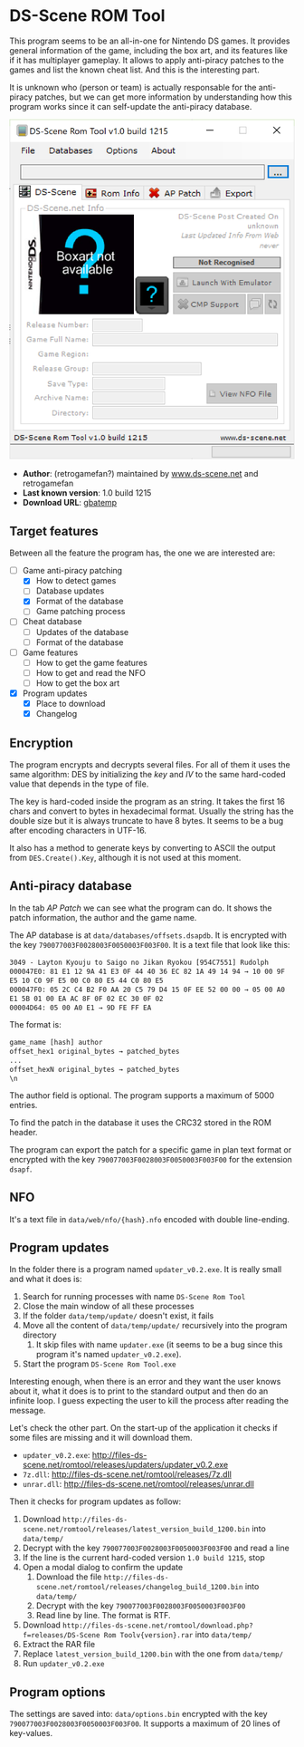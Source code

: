 # DS-Scene ROM Tool

This program seems to be an all-in-one for Nintendo DS games. It provides
general information of the game, including the box art, and its features like if
it has multiplayer gameplay. It allows to apply anti-piracy patches to the games
and list the known cheat list. And this is the interesting part.

It is unknown who (person or team) is actually responsable for the anti-piracy
patches, but we can get more information by understanding how this program works
since it can self-update the anti-piracy database.

![screenshot of the tool](images/tool.png)

- **Author**: (retrogamefan?) maintained by www.ds-scene.net and retrogamefan
- **Last known version**: 1.0 build 1215
- **Download URL**:
  [gbatemp](https://gbatemp.net/download/retrogamefan-nds-rom-tool-v1-0_b1215.35735/)

## Target features

Between all the feature the program has, the one we are interested are:

- [ ] Game anti-piracy patching
  - [x] How to detect games
  - [ ] Database updates
  - [x] Format of the database
  - [ ] Game patching process
- [ ] Cheat database
  - [ ] Updates of the database
  - [ ] Format of the database
- [ ] Game features
  - [ ] How to get the game features
  - [ ] How to get and read the NFO
  - [ ] How to get the box art
- [x] Program updates
  - [x] Place to download
  - [x] Changelog

## Encryption

The program encrypts and decrypts several files. For all of them it uses the
same algorithm: DES by initializing the _key_ and _IV_ to the same hard-coded
value that depends in the type of file.

The key is hard-coded inside the program as an string. It takes the first 16
chars and convert to bytes in hexadecimal format. Usually the string has the
double size but it is always truncate to have 8 bytes. It seems to be a bug
after encoding characters in UTF-16.

It also has a method to generate keys by converting to ASCII the output from
`DES.Create().Key`, although it is not used at this moment.

## Anti-piracy database

In the tab _AP Patch_ we can see what the program can do. It shows the patch
information, the author and the game name.

The AP database is at `data/databases/offsets.dsapdb`. It is encrypted with the
key `790077003F0028003F0050003F003F00`. It is a text file that look like this:

```plain
3049 - Layton Kyouju to Saigo no Jikan Ryokou [954C7551] Rudolph
000047E0: 81 E1 12 9A 41 E3 0F 44 40 36 EC 82 1A 49 14 94 → 10 00 9F E5 10 C0 9F E5 00 C0 80 E5 44 C0 80 E5
000047F0: 05 2C C4 B2 F0 AA 20 C5 79 D4 15 0F EE 52 00 00 → 05 00 A0 E1 5B 01 00 EA AC 8F 0F 02 EC 30 0F 02
00004D64: 05 00 A0 E1 → 9D FE FF EA
```

The format is:

```plain
game_name [hash] author
offset_hex1 original_bytes → patched_bytes
...
offset_hexN original_bytes → patched_bytes
\n
```

The author field is optional. The program supports a maximum of 5000 entries.

To find the patch in the database it uses the CRC32 stored in the ROM header.

The program can export the patch for a specific game in plan text format or
encrypted with the key `790077003F0028003F0050003F003F00` for the extension
`dsapf`.

## NFO

It's a text file in `data/web/nfo/{hash}.nfo` encoded with double line-ending.

## Program updates

In the folder there is a program named `updater_v0.2.exe`. It is really small
and what it does is:

1. Search for running processes with name `DS-Scene Rom Tool`
2. Close the main window of all these processes
3. If the folder `data/temp/update/` doesn't exist, it fails
4. Move all the content of `data/temp/update/` recursively into the program
   directory
   1. It skip files with name `updater.exe` (it seems to be a bug since this
      program it's named `updater_v0.2.exe`).
5. Start the program `DS-Scene Rom Tool.exe`

Interesting enough, when there is an error and they want the user knows about
it, what it does is to print to the standard output and then do an infinite
loop. I guess expecting the user to kill the process after reading the message.

Let's check the other part. On the start-up of the application it checks if some
files are missing and it will download them.

- `updater_v0.2.exe`:
  http://files-ds-scene.net/romtool/releases/updaters/updater_v0.2.exe
- `7z.dll`: http://files-ds-scene.net/romtool/releases/7z.dll
- `unrar.dll`: http://files-ds-scene.net/romtool/releases/unrar.dll

Then it checks for program updates as follow:

1. Download
   `http://files-ds-scene.net/romtool/releases/latest_version_build_1200.bin`
   into `data/temp/`
2. Decrypt with the key `790077003F0028003F0050003F003F00` and read a line
3. If the line is the current hard-coded version `1.0 build 1215`, stop
4. Open a modal dialog to confirm the update
   1. Download the file
      `http://files-ds-scene.net/romtool/releases/changelog_build_1200.bin` into
      `data/temp/`
   2. Decrypt with the key `790077003F0028003F0050003F003F00`
   3. Read line by line. The format is RTF.
5. Download
   `http://files-ds-scene.net/romtool/download.php?f=releases/DS-Scene Rom Toolv{version}.rar`
   into `data/temp/`
6. Extract the RAR file
7. Replace `latest_version_build_1200.bin` with the one from `data/temp/`
8. Run `updater_v0.2.exe`

## Program options

The settings are saved into: `data/options.bin` encrypted with the key
`790077003F0028003F0050003F003F00`. It supports a maximum of 20 lines of
key-values.
